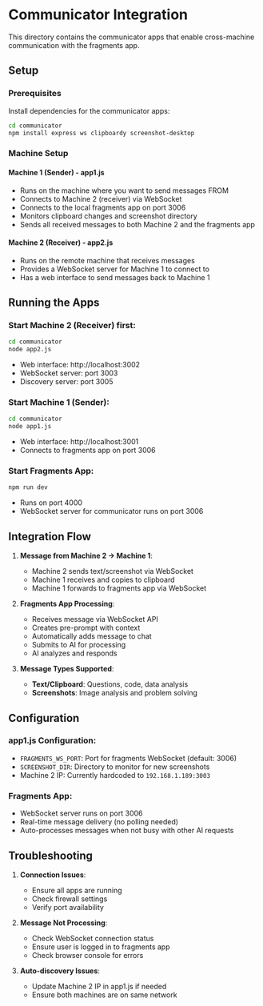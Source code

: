 # Communicator Integration

This directory contains the communicator apps that enable cross-machine communication with the fragments app.

## Setup

### Prerequisites
Install dependencies for the communicator apps:

```bash
cd communicator
npm install express ws clipboardy screenshot-desktop
```

### Machine Setup

#### Machine 1 (Sender) - app1.js
- Runs on the machine where you want to send messages FROM
- Connects to Machine 2 (receiver) via WebSocket
- Connects to the local fragments app on port 3006
- Monitors clipboard changes and screenshot directory
- Sends all received messages to both Machine 2 and the fragments app

#### Machine 2 (Receiver) - app2.js  
- Runs on the remote machine that receives messages
- Provides a WebSocket server for Machine 1 to connect to
- Has a web interface to send messages back to Machine 1

## Running the Apps

### Start Machine 2 (Receiver) first:
```bash
cd communicator
node app2.js
```
- Web interface: http://localhost:3002
- WebSocket server: port 3003
- Discovery server: port 3005

### Start Machine 1 (Sender):
```bash
cd communicator  
node app1.js
```
- Web interface: http://localhost:3001
- Connects to fragments app on port 3006

### Start Fragments App:
```bash
npm run dev
```
- Runs on port 4000
- WebSocket server for communicator runs on port 3006

## Integration Flow

1. **Message from Machine 2 → Machine 1**: 
   - Machine 2 sends text/screenshot via WebSocket
   - Machine 1 receives and copies to clipboard
   - Machine 1 forwards to fragments app via WebSocket

2. **Fragments App Processing**:
   - Receives message via WebSocket API
   - Creates pre-prompt with context
   - Automatically adds message to chat
   - Submits to AI for processing
   - AI analyzes and responds

3. **Message Types Supported**:
   - **Text/Clipboard**: Questions, code, data analysis
   - **Screenshots**: Image analysis and problem solving

## Configuration

### app1.js Configuration:
- `FRAGMENTS_WS_PORT`: Port for fragments WebSocket (default: 3006)
- `SCREENSHOT_DIR`: Directory to monitor for new screenshots
- Machine 2 IP: Currently hardcoded to `192.168.1.189:3003`

### Fragments App:
- WebSocket server runs on port 3006
- Real-time message delivery (no polling needed)
- Auto-processes messages when not busy with other AI requests

## Troubleshooting

1. **Connection Issues**: 
   - Ensure all apps are running
   - Check firewall settings
   - Verify port availability

2. **Message Not Processing**:
   - Check WebSocket connection status
   - Ensure user is logged in to fragments app
   - Check browser console for errors

3. **Auto-discovery Issues**:
   - Update Machine 2 IP in app1.js if needed
   - Ensure both machines are on same network